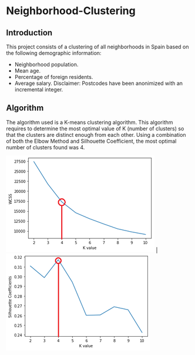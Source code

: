 # Neighborhood-Clustering

## Introduction
This project consists of a clustering of all neighborhoods in Spain based on the following demographic information:
* Neighborhood population.
* Mean age.
* Percentage of foreign residents.
* Average salary.
Disclaimer: Postcodes have been anonimized with an incremental integer.

## Algorithm
The algorithm used is a K-means clustering algorithm. This algorithm requires to determine the most optimal value of K (number of clusters) so that the clusters are distinct enough from each other. Using a combination of both the Elbow Method and Silhouette Coefficient, the most optimal number of clusters found was 4.

![alt_text](https://github.com/ygbuil/Neighborhood-Clustering/blob/master/images/elbow_method.png) | ![alt_text](https://github.com/ygbuil/Neighborhood-Clustering/blob/master/images/silhouette_coefficients.png)
